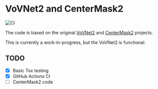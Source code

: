 # VoVNet2 and CenterMask2

![CI](https://github.com/alexwitt2399/vovnet/workflows/Python3%20CI/badge.svg?branch=master)

The code is based on the original [VoVNet2](https://github.com/youngwanLEE/vovnet-detectron2)
and [CenterMask2](https://github.com/youngwanLEE/centermask2) projects.

This is currently a work-in-progress, but the VoVNet2 is functional. 


## TODO
- [X] Basic Tox testing
- [X] GitHub Actions CI
- [ ] CenterMask2 code